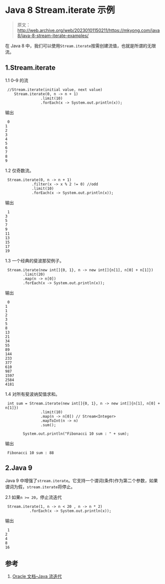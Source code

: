# Java 8 Stream.iterate 示例

> 原文：<http://web.archive.org/web/20230101150211/https://mkyong.com/java8/java-8-stream-iterate-examples/>

在 Java 8 中，我们可以使用`Stream.iterate`按需创建流值，也就是所谓的无限流。

## 1.Stream.iterate

1.1 0–9 的流

```
 //Stream.iterate(initial value, next value)
	Stream.iterate(0, n -> n + 1)
                .limit(10)
                .forEach(x -> System.out.println(x)); 
```

输出

```
 0
1
2
3
4
5
6
7
8
9 
```

1.2 仅奇数流。

```
 Stream.iterate(0, n -> n + 1)
			.filter(x -> x % 2 != 0) //odd
			.limit(10)
			.forEach(x -> System.out.println(x)); 
```

输出

```
 1
3
5
7
9
11
13
15
17
19 
```

1.3 一个经典的斐波那契例子。

```
 Stream.iterate(new int[]{0, 1}, n -> new int[]{n[1], n[0] + n[1]})
		.limit(20)
		.map(n -> n[0])
		.forEach(x -> System.out.println(x)); 
```

输出

```
 0
1
1
2
3
5
8
13
21
34
55
89
144
233
377
610
987
1597
2584
4181 
```

1.4 对所有斐波纳契值求和。

```
 int sum = Stream.iterate(new int[]{0, 1}, n -> new int[]{n[1], n[0] + n[1]})
                .limit(10)
                .map(n -> n[0]) // Stream<Integer>
                .mapToInt(n -> n)
                .sum();

        System.out.println("Fibonacci 10 sum : " + sum); 
```

输出

```
 Fibonacci 10 sum : 88 
```

## 2.Java 9

Java 9 中增强了`stream.iterate`。它支持一个谓词(条件)作为第二个参数，如果谓词为假，`stream.iterate`将停止。

2.1 如果`n >= 20`，停止流迭代

```
 Stream.iterate(1, n -> n < 20 , n -> n * 2)
           .forEach(x -> System.out.println(x)); 
```

输出

```
 1
2
4
8
16 
```

## 参考

1.  [Oracle 文档–Java 流迭代](http://web.archive.org/web/20220426174440/https://docs.oracle.com/javase/8/docs/api/java/util/stream/Stream.html#iterate-T-java.util.function.UnaryOperator-)

<input type="hidden" id="mkyong-current-postId" value="14837">
